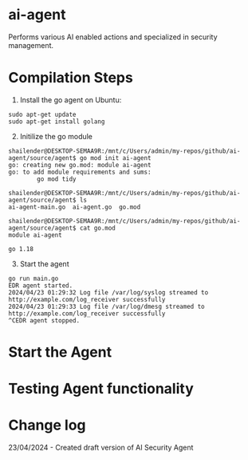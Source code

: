 # ai-agent
Performs various AI enabled actions and specialized in security management.

# Compilation Steps
1. Install the go agent on Ubuntu:
```
sudo apt-get update
sudo apt-get install golang
```

2. Initilize the go module
```
shailender@DESKTOP-SEMAA9R:/mnt/c/Users/admin/my-repos/github/ai-agent/source/agent$ go mod init ai-agent
go: creating new go.mod: module ai-agent
go: to add module requirements and sums:
        go mod tidy

shailender@DESKTOP-SEMAA9R:/mnt/c/Users/admin/my-repos/github/ai-agent/source/agent$ ls
ai-agent-main.go  ai-agent.go  go.mod

shailender@DESKTOP-SEMAA9R:/mnt/c/Users/admin/my-repos/github/ai-agent/source/agent$ cat go.mod
module ai-agent

go 1.18
```

3. Start the agent
```
go run main.go
EDR agent started.
2024/04/23 01:29:32 Log file /var/log/syslog streamed to http://example.com/log_receiver successfully
2024/04/23 01:29:33 Log file /var/log/dmesg streamed to http://example.com/log_receiver successfully
^CEDR agent stopped.
```
# Start the Agent

# Testing Agent functionality

# Change log
23/04/2024 - Created draft version of AI Security Agent